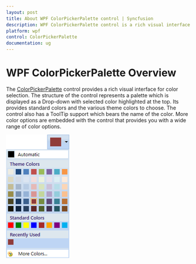```yaml
---
layout: post
title: About WPF ColorPickerPalette control | Syncfusion
description: WPF ColorPickerPalette control is a rich visual interface with different types of color items for color selection.
platform: wpf
control: ColorPickerPalette
documentation: ug
---
```


# WPF ColorPickerPalette Overview

The [ColorPickerPalette](https://help.syncfusion.com/cr/wpf/Syncfusion.Windows.Tools.Controls.ColorPickerPalette.html) control provides a rich visual interface for color selection. The structure of the control represents a palette which is displayed as a Drop-down with selected color highlighted at the top. Its provides standard colors and the various theme colors to choose.  The control also has a ToolTip support which bears the name of the color. More color options are embedded with the control that provides you with a wide range of color options.

![ColorPickerPalette control structure](Getting-Started_images/Overview.png)